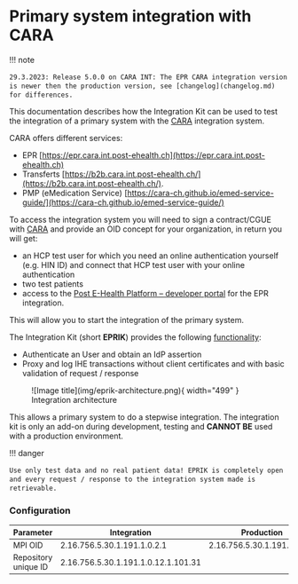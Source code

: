 # Primary system integration with CARA

!!! note

    29.3.2023: Release 5.0.0 on CARA INT: The EPR CARA integration version is newer then the production version, see [changelog](changelog.md) for differences.

This documentation describes how the Integration Kit can be used to test
the integration of a primary system with the [CARA](https://www.cara.ch/) integration system.

CARA offers different services:

- EPR [https://epr.cara.int.post-ehealth.ch](https://epr.cara.int.post-ehealth.ch)
- Transferts [https://b2b.cara.int.post-ehealth.ch/](https://b2b.cara.int.post-ehealth.ch/).
- PMP (eMedication Service) [https://cara-ch.github.io/emed-service-guide/](https://cara-ch.github.io/emed-service-guide/)

To access the integration system you will need to sign a contract/CGUE with [CARA](https://www.cara.ch/) and provide an OID concept for your organization,
in return you will get:

- an HCP test user for which you need an online authentication yourself (e.g. HIN ID) and connect that HCP test user with your online authentication
- two test patients
- access to the [Post E-Health Platform – developer portal](https://developer.post.ch/en/e-health) for the EPR integration.

This will allow you to start the integration of the primary system.

The Integration Kit (short **EPRIK**) provides the following [functionality](usecases.md):

- Authenticate an User and obtain an IdP assertion
- Proxy and log IHE transactions without client certificates and with basic validation of request / response 

<figure markdown>
  ![Image title](img/eprik-architecture.png){ width="499" }
  <figcaption>Integration architecture</figcaption>
</figure>

This allows a primary system to do a stepwise integration. The integration kit is only
an add-on during development, testing and **CANNOT BE** used with a production environment.

!!! danger

    Use only test data and no real patient data! EPRIK is completely open 
    and every request / response to the integration system made is retrievable.

### Configuration

| Parameter            | Integration                         | Production                  |
|----------------------|-------------------------------------|-----------------------------|
| MPI OID              | 2.16.756.5.30.1.191.1.0.2.1         | 2.16.756.5.30.1.191.3.0.2.1 |
| Repository unique ID | 2.16.756.5.30.1.191.1.0.12.1.101.31 |                             |
